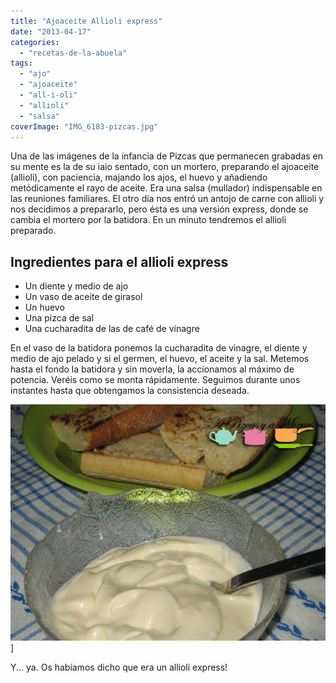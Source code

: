 ```yaml
---
title: "Ajoaceite Allioli express"
date: "2013-04-17"
categories:
  - "recetas-de-la-abuela"
tags:
  - "ajo"
  - "ajoaceite"
  - "all-i-oli"
  - "allioli"
  - "salsa"
coverImage: "IMG_6183-pizcas.jpg"
---
```


Una de las imágenes de la infancia de Pizcas que permanecen grabadas en su mente es la de su iaio sentado, con un mortero, preparando el ajoaceite (allioli), con paciencia, majando los ajos, el huevo y añadiendo metódicamente el rayo de aceite. Era una salsa (mullador) indispensable en las reuniones familiares. El otro día nos entró un antojo de carne con allioli y nos decidimos a prepararlo, pero ésta es una versión express, donde se cambia el mortero por la batidora. En un minuto tendremos el allioli preparado.

## Ingredientes para el allioli express

- Un diente y medio de ajo
- Un vaso de aceite de girasol
- Un huevo
- Una pizca de sal
- Una cucharadita de las de café de vinagre

En el vaso de la batidora ponemos la cucharadita de vinagre, el diente y medio de ajo pelado y si el germen, el huevo, el aceite y la sal. Metemos hasta el fondo la batidora y sin moverla, la accionamos al máximo de potencia. Veréis como se monta rápidamente. Seguimos durante unos instantes hasta que obtengamos la consistencia deseada.

![allioli ](images/IMG_6183-pizcas.jpg "allioli (pizcas)")]

Y... ya. Os habíamos dicho que era un allioli express!
